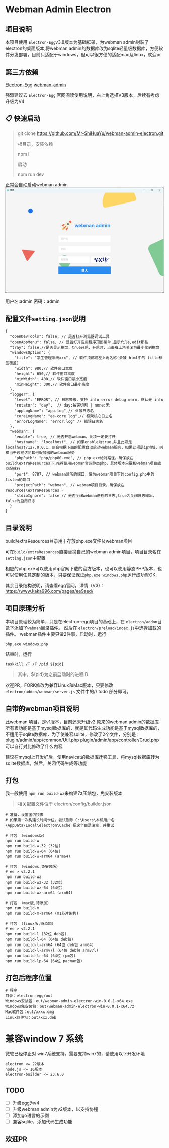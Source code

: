 # Webman Admin Electron

## 项目说明

本项目使用 `Electron-Egg`v3.8版本为基础框架，为webman admin封装了electron的桌面版本,将webman admin的数据库改为sqlite轻量级数据库，方便软件分发部署，目前只适配于windows，但可以很方便的适配mac及linux，欢迎pr

## 第三方依赖

[Electron-Egg](https://www.kaka996.com/)
[webman-admin](https://www.workerman.net/doc/webman-admin/)

强烈建议去 `Electron-Egg` 官网阅读使用说明，右上角选择V3版本，后续有考虑升级为V4

## 📋 快速启动
> git clone https://github.com/Mr-ShiHuaYu/webman-admin-electron.git
> 
> 根目录，安装依赖
> 
> npm i
> 
> 启动
> 
> npm run dev
> 
正常会自动启动webman admin
![](./imgs/run.jpg) 

用户名:admin
密码：admin


## 配置文件`setting.json`说明
```json5
{
  "openDevTools": false, // 是否打开浏览器调试工具
  "openAppMenu": false, // 是否打开应用程序顶部菜单,显示file,edit那些
  "tray": false,//是否显示拖盘，true开启，开启时，点击右上角关闭为最小化到拖盘
  "windowsOption": {
    "title": "学生管理系统xxx", // 软件顶部或左上角名称(会被 html中的 title标签覆盖)
    "width": 980,// 软件窗口宽度
    "height": 650,// 软件窗口高度
    "minWidth": 400,// 软件窗口最小宽度
    "minHeight": 300,// 软件窗口最小高度
  },
  "logger": {
    "level": "ERROR", // 日志等级，支持 info error debug warn，默认是 info
    "rotator": "day",  // day:按天切割 | none:无
    "appLogName": "app.log",// 业务日志名
    "coreLogName": "ee-core.log",// 框架核心日志名
    "errorLogName": "error.log" // 错误日志名
  },
  "webman": {
    "enable": true, // 是否开启webman，此项一定要打开
    "hostname": "localhost", // 如果enable为true,并且此项是localhost/127.0.0.1，则会根据下面的配置自动启动webman服务，如果此项是ip地址，则相当于远程访问其他服务器的webman服务
    "phpPath": "php/php80.exe", // php.exe绝对路径，确保放在 build\extraResources下,推荐使用webman官网静态php，具体版本只要和webman项目能匹配就行
    "port": 8787, // webman监听的端口，值为webman项目下的config.php中的listen的端口
    "projectPath": "webman", // webman项目目录，确保放在resources\extraResources下
    "stdioIgnore": false // 是否关闭webman进程的日志,true为关闭日志输出，false为启用日志
  }
}
```

## 目录说明
build/extraResources目录用于存放php.exe文件及webman项目

可在`build/extraResources`直接替换自己的webman admin项目，项目目录名在`setting.json`中配置

相应的php.exe可以使用php官网下载的官方版本，也可以使用静态PHP版本，也可以使用任意定制的版本，只要保证保证`php.exe windows.php`运行成功就OK.

其余目录结构说明，请查看egg官网，详情（V3)：
https://www.kaka996.com/pages/ee9aed/

## 项目原理分析
本项目原理较为简单，只是在electron-egg项目的基础上，在 `electron/addon`目录下添加了`webman`目录插件。
然后在 `electron/preload/index.js`中选择加载的插件。
webman插件主要只做2件事，启动时，运行

```shell
php.exe windows.php
```
结束时，运行

```shell
taskkill /T /F /pid ${pid}
```
> 其中，${pid}为之前启动时的进程ID

欢迎PR，FORK修改为兼容Linux和Mac版本，只要修改
`electron/addon/webman/server.js` 文件中的// todo 部分即可。

## 自带的webman项目说明
此webman 项目，是v1版本，目前还未升级v2
原来的webman admin的数据库-所有表功能是基于mysql数据库的，就是其代码生成功能是基于mysql数据库的，不适用于sqlite数据库，为了使兼容sqlite，修改了2个文件，分别是：
plugin/admin/app/common/Util.php
plugin/admin/app/controller/Crud.php
可以自行对比修改了什么内容

建议在mysql上开发好后，使用navicat的数据库迁移工具，将mysql数据库转为sqlite数据库，然后，关闭代码生成等功能


## 打包
我一般使用 `npm run build-wz`来构建7z压缩包，免安装版本

> 相关配置文件位于 electron/config/builder.json
> 
```
# 准备，设置国内镜像
# 如果第一次构建长时间卡住，尝试删除 C:\Users\本机用户名\AppData\Local\electron\Cache 把这个目录清空，并重试

# 打包 （windows版）
npm run build-w
npm run build-w-32 (32位)
npm run build-w-64 (64位)
npm run build-w-arm64 (arm64)

# 打包 （windows 免安装版）
# ee > v2.2.1
npm run build-wz
npm run build-wz-32 (32位)
npm run build-wz-64 (64位)
npm run build-wz-arm64 (arm64)

# 打包 （mac版,待添加）
npm run build-m
npm run build-m-arm64 (m1芯片架构)

# 打包 （linux版,待添加）
# ee > v2.2.1
npm run build-l (32位 deb包)
npm run build-l-64 (64位 deb包)
npm run build-l-arm64 (64位 deb包 arm64)
npm run build-l-armv7l (64位 deb包 armv7l)
npm run build-lr-64 (64位 rpm包)
npm run build-lp-64 (64位 pacman包)
```
## 打包后程序位置
```
# 程序
目录：electron-egg/out
Windows安装包：out/webman-admin-electron-win-0.0.1-x64.exe  
Windows免安装包：out/webman-admin-electron-win-0.0.1-x64.7z
Mac软件包：out/xxxx.dmg
Linux软件包：out/xxx.deb 
```

# 兼容window 7 系统
微软已经停止对 win7系统支持。需要支持win7的，请使用以下开发环境
```
electron <= 22版本
node.js <= 16版本
electron-builder <= 23.6.0

```

## TODO
- [ ] 升级egg为v4
- [ ] 升级webman admin为v2版本，以支持协程
- [ ] 添加go语言的示例
- [ ] 兼容sqlite，添加代码生成功能

## 欢迎PR
